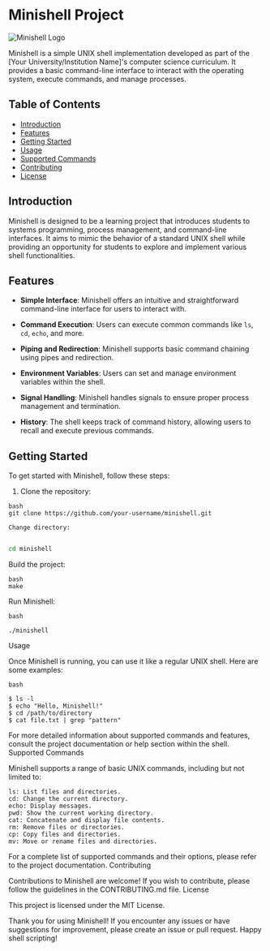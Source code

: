 
# Minishell Project

![Minishell Logo](minishell_logo.png)

Minishell is a simple UNIX shell implementation developed as part of the [Your University/Institution Name]'s computer science curriculum. It provides a basic command-line interface to interact with the operating system, execute commands, and manage processes.

## Table of Contents

- [Introduction](#introduction)
- [Features](#features)
- [Getting Started](#getting-started)
- [Usage](#usage)
- [Supported Commands](#supported-commands)
- [Contributing](#contributing)
- [License](#license)

## Introduction

Minishell is designed to be a learning project that introduces students to systems programming, process management, and command-line interfaces. It aims to mimic the behavior of a standard UNIX shell while providing an opportunity for students to explore and implement various shell functionalities.

## Features

- **Simple Interface**: Minishell offers an intuitive and straightforward command-line interface for users to interact with.

- **Command Execution**: Users can execute common commands like `ls`, `cd`, `echo`, and more.

- **Piping and Redirection**: Minishell supports basic command chaining using pipes and redirection.

- **Environment Variables**: Users can set and manage environment variables within the shell.

- **Signal Handling**: Minishell handles signals to ensure proper process management and termination.

- **History**: The shell keeps track of command history, allowing users to recall and execute previous commands.

## Getting Started

To get started with Minishell, follow these steps:

1. Clone the repository:

```
bash
git clone https://github.com/your-username/minishell.git
```

    Change directory:
```bash

cd minishell
```
Build the project:
```
bash
make
```
Run Minishell:
```
bash

./minishell
```
Usage

Once Minishell is running, you can use it like a regular UNIX shell. Here are some examples:
```
bash

$ ls -l
$ echo "Hello, Minishell!"
$ cd /path/to/directory
$ cat file.txt | grep "pattern"
```
For more detailed information about supported commands and features, consult the project documentation or help section within the shell.
Supported Commands

Minishell supports a range of basic UNIX commands, including but not limited to:

    ls: List files and directories.
    cd: Change the current directory.
    echo: Display messages.
    pwd: Show the current working directory.
    cat: Concatenate and display file contents.
    rm: Remove files or directories.
    cp: Copy files and directories.
    mv: Move or rename files and directories.

For a complete list of supported commands and their options, please refer to the project documentation.
Contributing

Contributions to Minishell are welcome! If you wish to contribute, please follow the guidelines in the CONTRIBUTING.md file.
License

This project is licensed under the MIT License.

Thank you for using Minishell! If you encounter any issues or have suggestions for improvement, please create an issue or pull request. Happy shell scripting!
